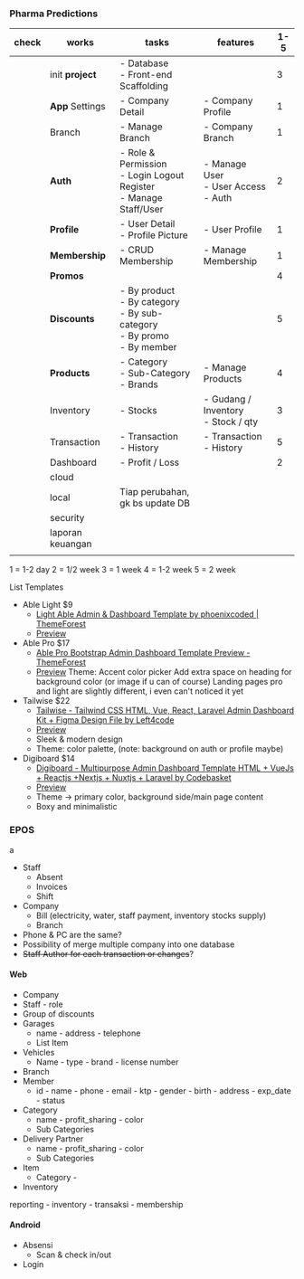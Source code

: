 ### Pharma Predictions
| check | works            | tasks                                                                           | features                                 | 1-5 |
| ----- | ---------------- | ------------------------------------------------------------------------------- | ---------------------------------------- | --- |
|       | init **project** | - Database<br>- Front-end Scaffolding                                           |                                          | 3   |
|       | **App** Settings | - Company Detail                                                                | - Company Profile                        | 1   |
|       | Branch           | - Manage Branch                                                                 | - Company Branch                         | 1   |
|       | **Auth**         | - Role & Permission<br>- Login Logout Register<br>- Manage Staff/User           | - Manage User<br>- User Access<br>- Auth | 2   |
|       | **Profile**      | - User Detail<br>- Profile Picture                                              | - User Profile                           | 1   |
|       | **Membership**   | - CRUD Membership                                                               | - Manage Membership                      | 1   |
|       | **Promos**       |                                                                                 |                                          | 4   |
|       | **Discounts**    | - By product<br>- By category<br>- By sub-category<br>- By promo<br>- By member |                                          | 5   |
|       | **Products**     | - Category<br>- Sub-Category<br>- Brands                                        | - Manage Products                        | 4   |
|       | Inventory        | - Stocks                                                                        | - Gudang / Inventory<br>- Stock / qty    | 3   |
|       | Transaction      | - Transaction<br>- History                                                      | - Transaction<br>- History               | 5   |
|       | Dashboard        | - Profit / Loss                                                                 |                                          | 2   |
|       | cloud            |                                                                                 |                                          |     |
|       | local            | Tiap perubahan, gk bs update DB                                                 |                                          |     |
|       | security         |                                                                                 |                                          |     |
|       | laporan keuangan |                                                                                 |                                          |     |
|       |                  |                                                                                 |                                          |     |
1 = 1-2 day
2 = 1/2 week
3 = 1 week
4 = 1-2 week
5 = 2 week

List Templates
- Able Light $9
	- [Light Able Admin & Dashboard Template by phoenixcoded | ThemeForest](https://themeforest.net/item/light-able-admin-dashboard-template/51628885)
	- [Preview](https://html.phoenixcoded.net/light-able/bootstrap/dashboard/index.html)
- Able Pro $17
	- [Able Pro Bootstrap Admin Dashboard Template Preview - ThemeForest](https://preview.themeforest.net/item/able-pro-bootstrap-admin-dashboard-template/full_screen_preview/50170229)
	- [Preview](https://preview.themeforest.net/item/able-pro-bootstrap-admin-dashboard-template/full_screen_preview/50170229)
	  Theme: Accent color picker
	  Add extra space on heading for background color (or image if u can of course)
	  Landing pages
	  pro and light are slightly different, i even can't noticed it yet
- Tailwise $22
	- [Tailwise - Tailwind CSS HTML, Vue, React, Laravel Admin Dashboard Kit + Figma Design File by Left4code](https://themeforest.net/item/tailwise-intuitive-tailwind-dashboard-kit/48659596)
	- [Preview](https://tailwise.vercel.app/)
	- Sleek & modern design
	- Theme: color palette, (note: background on auth or profile maybe)
- Digiboard $14
	- [Digiboard - Multipurpose Admin Dashboard Template HTML + VueJs + Reactjs +Nextjs + Nuxtjs + Laravel by Codebasket](https://themeforest.net/item/digiboard-multipurpose-admin-dashboard-template/47154328)
	- [Preview](https://digiboard-html.codebasket.xyz/index.html)
	- Theme -> primary color, background side/main page content
	- Boxy and minimalistic

 ### EPOS
 a
 - Staff
	 - Absent
	 - Invoices
	 - Shift
 - Company
	 - Bill (electricity, water, staff payment, inventory stocks supply)
	 - Branch
 - Phone & PC are the same?
 - Possibility of merge multiple company into one database
 - ~~Staff Author for each transaction or changes~~?
#### Web
- Company
- Staff - role
- Group of discounts
- Garages
	- name - address - telephone
	- List Item
- Vehicles
	- Name - type - brand - license number
- Branch
- Member
	- id - name - phone - email - ktp - gender - birth - address - exp_date - status
- Category
	- name - profit_sharing - color
	- Sub Categories
- Delivery Partner
	- name - profit_sharing - color
	- Sub Categories
- Item
	- Category - 
- Inventory

reporting - inventory - transaksi - membership

#### Android
- Absensi
	- Scan & check in/out
- Login